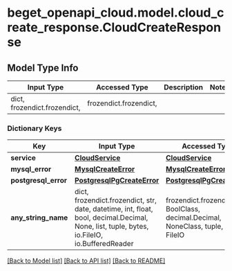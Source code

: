# beget_openapi_cloud.model.cloud_create_response.CloudCreateResponse

## Model Type Info
Input Type | Accessed Type | Description | Notes
------------ | ------------- | ------------- | -------------
dict, frozendict.frozendict,  | frozendict.frozendict,  |  | 

### Dictionary Keys
Key | Input Type | Accessed Type | Description | Notes
------------ | ------------- | ------------- | ------------- | -------------
**service** | [**CloudService**](CloudService.md) | [**CloudService**](CloudService.md) |  | [optional] 
**mysql_error** | [**MysqlCreateError**](MysqlCreateError.md) | [**MysqlCreateError**](MysqlCreateError.md) |  | [optional] 
**postgresql_error** | [**PostgresqlPgCreateError**](PostgresqlPgCreateError.md) | [**PostgresqlPgCreateError**](PostgresqlPgCreateError.md) |  | [optional] 
**any_string_name** | dict, frozendict.frozendict, str, date, datetime, int, float, bool, decimal.Decimal, None, list, tuple, bytes, io.FileIO, io.BufferedReader | frozendict.frozendict, str, BoolClass, decimal.Decimal, NoneClass, tuple, bytes, FileIO | any string name can be used but the value must be the correct type | [optional]

[[Back to Model list]](../../README.md#documentation-for-models) [[Back to API list]](../../README.md#documentation-for-api-endpoints) [[Back to README]](../../README.md)

